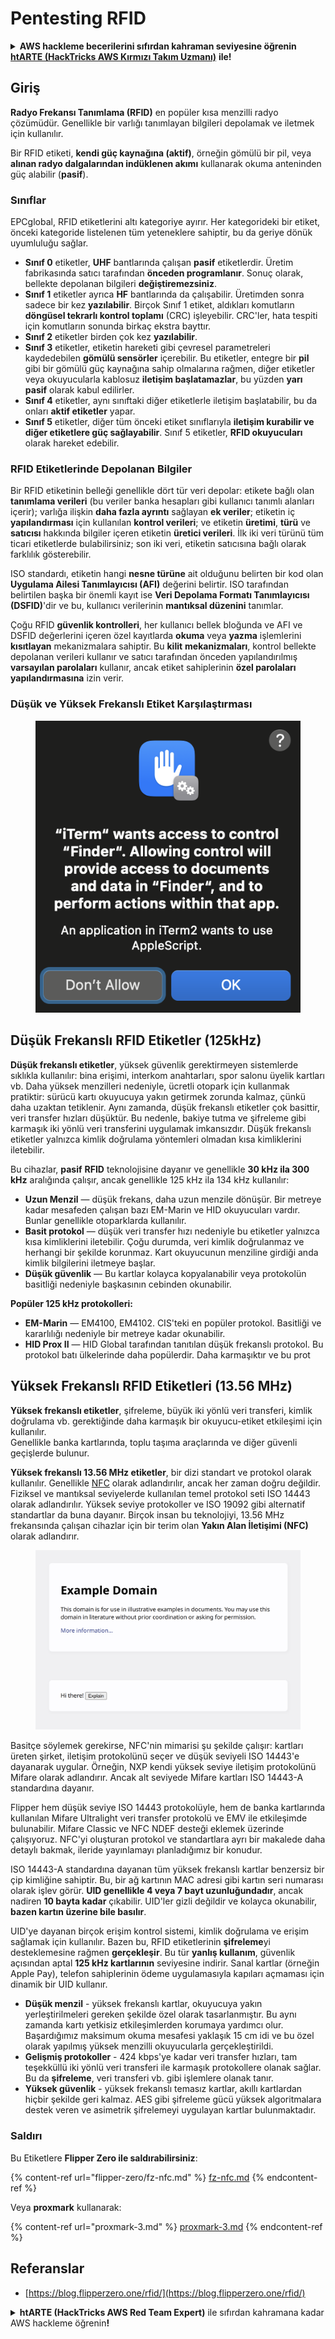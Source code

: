 # Pentesting RFID

<details>

<summary><strong>AWS hackleme becerilerini sıfırdan kahraman seviyesine öğrenin</strong> <a href="https://training.hacktricks.xyz/courses/arte"><strong>htARTE (HackTricks AWS Kırmızı Takım Uzmanı)</strong></a> <strong>ile!</strong></summary>

* Bir **cybersecurity şirketinde** çalışıyor musunuz? **Şirketinizi HackTricks'te reklamını görmek** ister misiniz? veya **PEASS'ın en son sürümüne veya HackTricks'i PDF olarak indirmek** ister misiniz? [**ABONELİK PLANLARINI**](https://github.com/sponsors/carlospolop) kontrol edin!
* [**The PEASS Ailesi'ni**](https://opensea.io/collection/the-peass-family), özel [**NFT'lerimiz**](https://opensea.io/collection/the-peass-family) koleksiyonunu keşfedin.
* [**Resmi PEASS & HackTricks ürünlerini**](https://peass.creator-spring.com) edinin.
* [**💬**](https://emojipedia.org/speech-balloon/) [**Discord grubuna**](https://discord.gg/hRep4RUj7f) veya [**telegram grubuna**](https://t.me/peass) **katılın** veya **Twitter**'da takip edin 🐦[**@carlospolopm**](https://twitter.com/hacktricks\_live)**.**
* **Hacking hilelerinizi** [**hacktricks repo**](https://github.com/carlospolop/hacktricks) **ve** [**hacktricks-cloud repo**](https://github.com/carlospolop/hacktricks-cloud) **göndererek paylaşın**.

</details>

## Giriş

**Radyo Frekansı Tanımlama (RFID)** en popüler kısa menzilli radyo çözümüdür. Genellikle bir varlığı tanımlayan bilgileri depolamak ve iletmek için kullanılır.

Bir RFID etiketi, **kendi güç kaynağına (aktif)**, örneğin gömülü bir pil, veya **alınan radyo dalgalarından indüklenen akımı** kullanarak okuma anteninden güç alabilir (**pasif**).

### Sınıflar

EPCglobal, RFID etiketlerini altı kategoriye ayırır. Her kategorideki bir etiket, önceki kategoride listelenen tüm yeteneklere sahiptir, bu da geriye dönük uyumluluğu sağlar.

* **Sınıf 0** etiketler, **UHF** bantlarında çalışan **pasif** etiketlerdir. Üretim fabrikasında satıcı tarafından **önceden programlanır**. Sonuç olarak, bellekte depolanan bilgileri **değiştiremezsiniz**.
* **Sınıf 1** etiketler ayrıca **HF** bantlarında da çalışabilir. Üretimden sonra sadece bir kez **yazılabilir**. Birçok Sınıf 1 etiket, aldıkları komutların **döngüsel tekrarlı kontrol toplamı** (CRC) işleyebilir. CRC'ler, hata tespiti için komutların sonunda birkaç ekstra bayttır.
* **Sınıf 2** etiketler birden çok kez **yazılabilir**.
* **Sınıf 3** etiketler, etiketin hareketi gibi çevresel parametreleri kaydedebilen **gömülü sensörler** içerebilir. Bu etiketler, entegre bir **pil** gibi bir gömülü güç kaynağına sahip olmalarına rağmen, diğer etiketler veya okuyucularla kablosuz **iletişim başlatamazlar**, bu yüzden **yarı pasif** olarak kabul edilirler.
* **Sınıf 4** etiketler, aynı sınıftaki diğer etiketlerle iletişim başlatabilir, bu da onları **aktif etiketler** yapar.
* **Sınıf 5** etiketler, diğer tüm önceki etiket sınıflarıyla **iletişim kurabilir ve diğer etiketlere güç sağlayabilir**. Sınıf 5 etiketler, **RFID okuyucuları** olarak hareket edebilir.

### RFID Etiketlerinde Depolanan Bilgiler

Bir RFID etiketinin belleği genellikle dört tür veri depolar: etikete bağlı olan **tanımlama verileri** (bu veriler banka hesapları gibi kullanıcı tanımlı alanları içerir); varlığa ilişkin **daha fazla ayrıntı** sağlayan **ek veriler**; etiketin iç **yapılandırması** için kullanılan **kontrol verileri**; ve etiketin **üretimi**, **türü** ve **satıcısı** hakkında bilgiler içeren etiketin **üretici verileri**. İlk iki veri türünü tüm ticari etiketlerde bulabilirsiniz; son iki veri, etiketin satıcısına bağlı olarak farklılık gösterebilir.

ISO standardı, etiketin hangi **nesne türüne** ait olduğunu belirten bir kod olan **Uygulama Ailesi Tanımlayıcısı (AFI)** değerini belirtir. ISO tarafından belirtilen başka bir önemli kayıt ise **Veri Depolama Formatı Tanımlayıcısı (DSFID)**'dir ve bu, kullanıcı verilerinin **mantıksal düzenini** tanımlar.

Çoğu RFID **güvenlik kontrolleri**, her kullanıcı bellek bloğunda ve AFI ve DSFID değerlerini içeren özel kayıtlarda **okuma** veya **yazma** işlemlerini **kısıtlayan** mekanizmalara sahiptir. Bu **kilit** **mekanizmaları**, kontrol bellekte depolanan verileri kullanır ve satıcı tarafından önceden yapılandırılmış **varsayılan parolaları** kullanır, ancak etiket sahiplerinin **özel parolaları yapılandırmasına** izin verir.

### Düşük ve Yüksek Frekanslı Etiket Karşılaştırması

<figure><img src="../../.gitbook/assets/image (27).png" alt=""><figcaption></figcaption></figure>

## Düşük Frekanslı RFID Etiketler (125kHz)

**Düşük frekanslı etiketler**, yüksek güvenlik gerektirmeyen sistemlerde sıklıkla kullanılır: bina erişimi, interkom anahtarları, spor salonu üyelik kartları vb. Daha yüksek menzilleri nedeniyle, ücretli otopark için kullanmak pratiktir: sürücü kartı okuyucuya yakın getirmek zorunda kalmaz, çünkü daha uzaktan tetiklenir. Aynı zamanda, düşük frekanslı etiketler çok basittir, veri transfer hızları düşüktür. Bu nedenle, bakiye tutma ve şifreleme gibi karmaşık iki yönlü veri transferini uygulamak imkansızdır. Düşük frekanslı etiketler yalnızca kimlik doğrulama yöntemleri olmadan kısa kimliklerini iletebilir.

Bu cihazlar, **pasif** **RFID** teknolojisine dayanır ve genellikle **30 kHz ila 300 kHz** aralığında çalışır, ancak genellikle 125 kHz ila 134 kHz kullanılır:

* **Uzun Menzil** — düşük frekans, daha uzun menzile dönüşür. Bir metreye kadar mesafeden çalışan bazı EM-Marin ve HID okuyucuları vardır. Bunlar genellikle otoparklarda kullanılır.
* **Basit protokol** — düşük veri transfer hızı nedeniyle bu etiketler yalnızca kısa kimliklerini iletebilir. Çoğu durumda, veri kimlik doğrulanmaz ve herhangi bir şekilde korunmaz. Kart okuyucunun menziline girdiği anda kimlik bilgilerini iletmeye başlar.
* **Düşük güvenlik** — Bu kartlar kolayca kopyalanabilir veya protokolün basitliği nedeniyle başkasının cebinden okunabilir.

**Popüler 125 kHz protokolleri:**

* **EM-Marin** — EM4100, EM4102. CIS'teki en popüler protokol. Basitliği ve kararlılığı nedeniyle bir metreye kadar okunabilir.
* **HID Prox II** — HID Global tarafından tanıtılan düşük frekanslı protokol. Bu protokol batı ülkelerinde daha popülerdir. Daha karmaşıktır ve bu prot

## Yüksek Frekanslı RFID Etiketleri (13.56 MHz)

**Yüksek frekanslı etiketler**, şifreleme, büyük iki yönlü veri transferi, kimlik doğrulama vb. gerektiğinde daha karmaşık bir okuyucu-etiket etkileşimi için kullanılır.\
Genellikle banka kartlarında, toplu taşıma araçlarında ve diğer güvenli geçişlerde bulunur.

**Yüksek frekanslı 13.56 MHz etiketler**, bir dizi standart ve protokol olarak kullanılır. Genellikle [NFC](https://nfc-forum.org/what-is-nfc/about-the-technology/) olarak adlandırılır, ancak her zaman doğru değildir. Fiziksel ve mantıksal seviyelerde kullanılan temel protokol seti ISO 14443 olarak adlandırılır. Yüksek seviye protokoller ve ISO 19092 gibi alternatif standartlar da buna dayanır. Birçok insan bu teknolojiyi, 13.56 MHz frekansında çalışan cihazlar için bir terim olan **Yakın Alan İletişimi (NFC)** olarak adlandırır.

<figure><img src="../../.gitbook/assets/image (22).png" alt=""><figcaption></figcaption></figure>

Basitçe söylemek gerekirse, NFC'nin mimarisi şu şekilde çalışır: kartları üreten şirket, iletişim protokolünü seçer ve düşük seviyeli ISO 14443'e dayanarak uygular. Örneğin, NXP kendi yüksek seviye iletişim protokolünü Mifare olarak adlandırır. Ancak alt seviyede Mifare kartları ISO 14443-A standardına dayanır.

Flipper hem düşük seviye ISO 14443 protokolüyle, hem de banka kartlarında kullanılan Mifare Ultralight veri transfer protokolü ve EMV ile etkileşimde bulunabilir. Mifare Classic ve NFC NDEF desteği eklemek üzerinde çalışıyoruz. NFC'yi oluşturan protokol ve standartlara ayrı bir makalede daha detaylı bakmak, ileride yayınlamayı planladığımız bir konudur.

ISO 14443-A standardına dayanan tüm yüksek frekanslı kartlar benzersiz bir çip kimliğine sahiptir. Bu, bir ağ kartının MAC adresi gibi kartın seri numarası olarak işlev görür. **UID genellikle 4 veya 7 bayt uzunluğundadır**, ancak nadiren **10 bayta kadar** çıkabilir. UID'ler gizli değildir ve kolayca okunabilir, **bazen kartın üzerine bile basılır**.

UID'ye dayanan birçok erişim kontrol sistemi, kimlik doğrulama ve erişim sağlamak için kullanılır. Bazen bu, RFID etiketlerinin **şifreleme**yi desteklemesine rağmen **gerçekleşir**. Bu tür **yanlış kullanım**, güvenlik açısından aptal **125 kHz kartlarının** seviyesine indirir. Sanal kartlar (örneğin Apple Pay), telefon sahiplerinin ödeme uygulamasıyla kapıları açmaması için dinamik bir UID kullanır.

* **Düşük menzil** - yüksek frekanslı kartlar, okuyucuya yakın yerleştirilmeleri gereken şekilde özel olarak tasarlanmıştır. Bu aynı zamanda kartı yetkisiz etkileşimlerden korumaya yardımcı olur. Başardığımız maksimum okuma mesafesi yaklaşık 15 cm idi ve bu özel olarak yapılmış yüksek menzilli okuyucularla gerçekleştirildi.
* **Gelişmiş protokoller** - 424 kbps'ye kadar veri transfer hızları, tam teşekküllü iki yönlü veri transferi ile karmaşık protokollere olanak sağlar. Bu da **şifreleme**, veri transferi vb. gibi işlemlere olanak tanır.
* **Yüksek güvenlik** - yüksek frekanslı temasız kartlar, akıllı kartlardan hiçbir şekilde geri kalmaz. AES gibi şifreleme gücü yüksek algoritmalara destek veren ve asimetrik şifrelemeyi uygulayan kartlar bulunmaktadır.

### Saldırı

Bu Etiketlere **Flipper Zero ile saldırabilirsiniz**:

{% content-ref url="flipper-zero/fz-nfc.md" %}
[fz-nfc.md](flipper-zero/fz-nfc.md)
{% endcontent-ref %}

Veya **proxmark** kullanarak:

{% content-ref url="proxmark-3.md" %}
[proxmark-3.md](proxmark-3.md)
{% endcontent-ref %}

## Referanslar

* [https://blog.flipperzero.one/rfid/](https://blog.flipperzero.one/rfid/)

<details>

<summary><strong>htARTE (HackTricks AWS Red Team Expert)</strong> ile sıfırdan kahramana kadar AWS hackleme öğrenin<strong>!</strong></summary>

* Bir **cybersecurity şirketinde mi çalışıyorsunuz**? **Şirketinizi HackTricks'te reklamını yapmak** ister misiniz? veya **PEASS'ın en son sürümüne erişmek veya HackTricks'i PDF olarak indirmek** ister misiniz? [**ABONELİK PLANLARINI**](https://github.com/sponsors/carlospolop) kontrol edin!
* Özel [**NFT'lerimizden oluşan PEASS Ailesi'ni**](https://opensea.io/collection/the-peass-family) keşfedin
* [**Resmi PEASS & HackTricks ürünlerini**](https://peass.creator-spring.com) edinin
* [**💬**](https://emojipedia.org/speech-balloon/) [**Discord grubuna**](https://discord.gg/hRep4RUj7f) veya [**telegram grubuna**](https://t.me/peass) katılın veya **Twitter** 🐦[**@carlospolopm**](https://twitter.com/hacktricks\_live)**'u** takip edin.
* **Hacking hilelerinizi** [**hacktricks repo**](https://github.com/carlospolop/hacktricks) **ve** [**hacktricks-cloud repo**](https://github.com/carlospolop/hacktricks-cloud) **ile göndererek paylaşın.**

</details>
